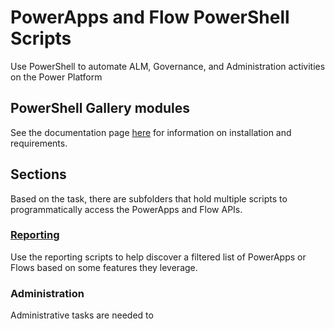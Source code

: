 # PowerApps and Flow PowerShell Scripts
Use PowerShell to automate ALM, Governance, and Administration activities on the Power Platform

## PowerShell Gallery modules
See the documentation page [here](https://docs.microsoft.com/en-us/power-platform/admin/powerapps-powershell) for information on installation and requirements.

## Sections
Based on the task, there are subfolders that hold multiple scripts to programmatically access the PowerApps and Flow APIs.

### [Reporting](./Reporting)
Use the reporting scripts to help discover a filtered list of PowerApps or Flows based on some features they leverage.

### Administration   
Administrative tasks are needed to 